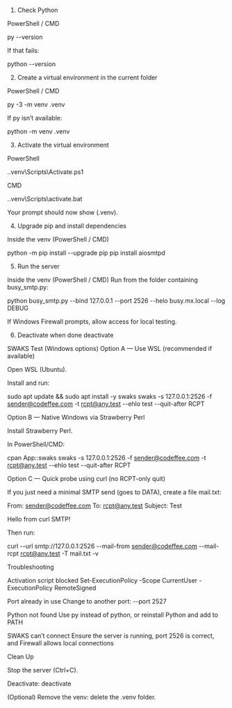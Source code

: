 1) Check Python

PowerShell / CMD

py --version


If that fails:

python --version

2) Create a virtual environment in the current folder

PowerShell / CMD

py -3 -m venv .venv


If py isn’t available:

python -m venv .venv

3) Activate the virtual environment

PowerShell

.\.venv\Scripts\Activate.ps1


CMD

.\.venv\Scripts\activate.bat


Your prompt should now show (.venv).

4) Upgrade pip and install dependencies

Inside the venv (PowerShell / CMD)

python -m pip install --upgrade pip
pip install aiosmtpd

5) Run the server

Inside the venv (PowerShell / CMD)
Run from the folder containing busy_smtp.py:

python busy_smtp.py --bind 127.0.0.1 --port 2526 --helo busy.mx.local --log DEBUG


If Windows Firewall prompts, allow access for local testing.

6) Deactivate when done
deactivate

SWAKS Test (Windows options)
Option A — Use WSL (recommended if available)

Open WSL (Ubuntu).

Install and run:

sudo apt update && sudo apt install -y swaks
swaks -s 127.0.0.1:2526 -f sender@codeffee.com -t rcpt@any.test --ehlo test --quit-after RCPT

Option B — Native Windows via Strawberry Perl

Install Strawberry Perl.

In PowerShell/CMD:

cpan App::swaks
swaks -s 127.0.0.1:2526 -f sender@codeffee.com -t rcpt@any.test --ehlo test --quit-after RCPT

Option C — Quick probe using curl (no RCPT-only quit)

If you just need a minimal SMTP send (goes to DATA), create a file mail.txt:

From: sender@codeffee.com
To: rcpt@any.test
Subject: Test

Hello from curl SMTP!


Then run:

curl --url smtp://127.0.0.1:2526 --mail-from sender@codeffee.com --mail-rcpt rcpt@any.test -T mail.txt -v

Troubleshooting

Activation script blocked
Set-ExecutionPolicy -Scope CurrentUser -ExecutionPolicy RemoteSigned

Port already in use
Change to another port: --port 2527

Python not found
Use py instead of python, or reinstall Python and add to PATH

SWAKS can’t connect
Ensure the server is running, port 2526 is correct, and Firewall allows local connections

Clean Up

Stop the server (Ctrl+C).

Deactivate: deactivate

(Optional) Remove the venv: delete the .venv folder.
